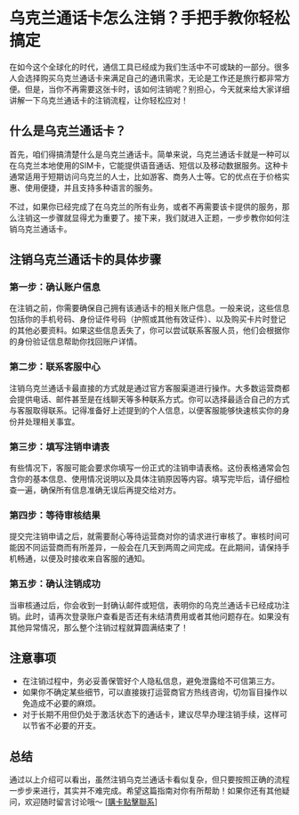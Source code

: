 # 乌克兰通话卡怎么注销？手把手教你轻松搞定

在如今这个全球化的时代，通信工具已经成为我们生活中不可或缺的一部分。很多人会选择购买乌克兰通话卡来满足自己的通讯需求，无论是工作还是旅行都非常方便。但是，当你不再需要这张卡时，该如何注销呢？别担心，今天就来给大家详细讲解一下乌克兰通话卡的注销流程，让你轻松应对！

## 什么是乌克兰通话卡？

首先，咱们得搞清楚什么是乌克兰通话卡。简单来说，乌克兰通话卡就是一种可以在乌克兰本地使用的SIM卡，它能提供语音通话、短信以及移动数据服务。这种卡通常适用于短期访问乌克兰的人士，比如游客、商务人士等。它的优点在于价格实惠、使用便捷，并且支持多种语言的服务。

不过，如果你已经完成了在乌克兰的所有业务，或者不再需要该卡提供的服务，那么注销这一步骤就显得尤为重要了。接下来，我们就进入正题，一步步教你如何注销乌克兰通话卡。

## 注销乌克兰通话卡的具体步骤

### 第一步：确认账户信息

在注销之前，你需要确保自己拥有该通话卡的相关账户信息。一般来说，这些信息包括你的手机号码、身份证件号码（护照或其他有效证件）、以及购买卡片时登记的其他必要资料。如果这些信息丢失了，你可以尝试联系客服人员，他们会根据你的身份验证信息帮助你找回账户详情。

### 第二步：联系客服中心

注销乌克兰通话卡最直接的方式就是通过官方客服渠道进行操作。大多数运营商都会提供电话、邮件甚至是在线聊天等多种联系方式。你可以选择最适合自己的方式与客服取得联系。记得准备好上述提到的个人信息，以便客服能够快速核实你的身份并处理相关事宜。

### 第三步：填写注销申请表

有些情况下，客服可能会要求你填写一份正式的注销申请表格。这份表格通常会包含你的基本信息、使用情况说明以及具体注销原因等内容。填写完毕后，请仔细检查一遍，确保所有信息准确无误后再提交给对方。

### 第四步：等待审核结果

提交完注销申请之后，就需要耐心等待运营商对你的请求进行审核了。审核时间可能因不同运营商而有所差异，一般会在几天到两周之间完成。在此期间，请保持手机畅通，以便及时接收来自客服的通知。

### 第五步：确认注销成功

当审核通过后，你会收到一封确认邮件或短信，表明你的乌克兰通话卡已经成功注销。此时，请再次登录账户查看是否还有未结清费用或者其他问题存在。如果没有其他异常情况，那么整个注销过程就算圆满结束了！

## 注意事项

- 在注销过程中，务必妥善保管好个人隐私信息，避免泄露给不可信第三方。
- 如果你不确定某些细节，可以直接拨打运营商官方热线咨询，切勿盲目操作以免造成不必要的麻烦。
- 对于长期不用但仍处于激活状态下的通话卡，建议尽早办理注销手续，这样可以节省不必要的开支。

## 总结

通过以上介绍可以看出，虽然注销乌克兰通话卡看似复杂，但只要按照正确的流程一步步来进行，其实并不难完成。希望这篇指南对你有所帮助！如果你还有其他疑问，欢迎随时留言讨论哦～ [[購卡點擊聯系](https://t.me/s/esim1088)]
